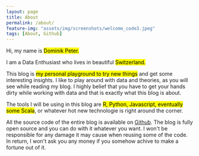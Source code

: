 ```yaml
---
layout: page
title: About
permalink: /about/
feature-img: "assets/img/screenshots/welcome_code3.jpeg"
tags: [About, Github]
---
```



Hi, my name is <mark>Dominik Peter.</mark>

I am a Data Enthusiast who lives in beautiful <mark>Switzerland.</mark>

This blog is <mark>my personal playground to try new things</mark> and get some interesting insights.
I like to play around with data and theories, as you will see while reading my blog. I highly belief that you have to get your hands dirty while working with data and that is exactly what this blog is about.

The tools I will be using in this blog are <mark>R, Python, Javascript, eventually some Scala</mark>, or whatever hot new technologie is right around the corner.

All the source code of the entire blog is available on [Github](https://github.com/dominikpeter/dominikpeter.github.io).
The blog is fully open source and you can do with it whatever you want.
I won't be responsible for any damage it may cause when reusing some of the code. In return, I won't ask you any money if you somehow achive to make a fortune out of it.
